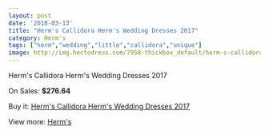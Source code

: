 ```yaml
---
layout: post
date: '2018-03-13'
title: "Herm's Callidora Herm's Wedding Dresses 2017"
category: Herm's
tags: ["herm","wedding","little","callidora","unique"]
image: http://img.hectodress.com/7958-thickbox_default/herm-s-callidora-herm-s-wedding-dresses-2013.jpg
---
```

Herm's Callidora Herm's Wedding Dresses 2017

On Sales: **$276.64**
<a href="https://www.hectodress.com/herm-s/3990-herm-s-callidora-herm-s-wedding-dresses-2013.html"><amp-img layout="responsive" width="600" height="600" src="//img.hectodress.com/7958-thickbox_default/herm-s-callidora-herm-s-wedding-dresses-2013.jpg" alt="Herm's Callidora Herm's Wedding Dresses 2017 0" /></a>
<a href="https://www.hectodress.com/herm-s/3990-herm-s-callidora-herm-s-wedding-dresses-2013.html"><amp-img layout="responsive" width="600" height="600" src="//img.hectodress.com/7959-thickbox_default/herm-s-callidora-herm-s-wedding-dresses-2013.jpg" alt="Herm's Callidora Herm's Wedding Dresses 2017 1" /></a>

Buy it: [Herm's Callidora Herm's Wedding Dresses 2017](https://www.hectodress.com/herm-s/3990-herm-s-callidora-herm-s-wedding-dresses-2013.html "Herm's Callidora Herm's Wedding Dresses 2017")

View more: [Herm's](https://www.hectodress.com/71-herm-s "Herm's")